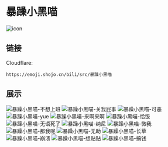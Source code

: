 # 暴躁小黑喵
![icon](https://emoji.shojo.cn/bili/src/暴躁小黑喵/icon.png)
## 链接
Cloudflare:
```
https://emoji.shojo.cn/bili/src/暴躁小黑喵
```
## 展示
![暴躁小黑喵-不想上班](https://emoji.shojo.cn/bili/src/暴躁小黑喵/暴躁小黑喵-不想上班.png)
![暴躁小黑喵-关我屁事](https://emoji.shojo.cn/bili/src/暴躁小黑喵/暴躁小黑喵-关我屁事.png)
![暴躁小黑喵-可恶](https://emoji.shojo.cn/bili/src/暴躁小黑喵/暴躁小黑喵-可恶.png)
![暴躁小黑喵-yue](https://emoji.shojo.cn/bili/src/暴躁小黑喵/暴躁小黑喵-yue.png)
![暴躁小黑喵-来啊来啊](https://emoji.shojo.cn/bili/src/暴躁小黑喵/暴躁小黑喵-来啊来啊.png)
![暴躁小黑喵-恰饭](https://emoji.shojo.cn/bili/src/暴躁小黑喵/暴躁小黑喵-恰饭.png)
![暴躁小黑喵-无语死了](https://emoji.shojo.cn/bili/src/暴躁小黑喵/暴躁小黑喵-无语死了.png)
![暴躁小黑喵-纳尼](https://emoji.shojo.cn/bili/src/暴躁小黑喵/暴躁小黑喵-纳尼.png)
![暴躁小黑喵-微我](https://emoji.shojo.cn/bili/src/暴躁小黑喵/暴躁小黑喵-微我.png)
![暴躁小黑喵-那我呢](https://emoji.shojo.cn/bili/src/暴躁小黑喵/暴躁小黑喵-那我呢.png)
![暴躁小黑喵-无助](https://emoji.shojo.cn/bili/src/暴躁小黑喵/暴躁小黑喵-无助.png)
![暴躁小黑喵-长草](https://emoji.shojo.cn/bili/src/暴躁小黑喵/暴躁小黑喵-长草.png)
![暴躁小黑喵-崩溃](https://emoji.shojo.cn/bili/src/暴躁小黑喵/暴躁小黑喵-崩溃.png)
![暴躁小黑喵-想贴贴](https://emoji.shojo.cn/bili/src/暴躁小黑喵/暴躁小黑喵-想贴贴.png)
![暴躁小黑喵-搞钱](https://emoji.shojo.cn/bili/src/暴躁小黑喵/暴躁小黑喵-搞钱.png)
